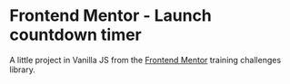 # Frontend Mentor - Launch countdown timer

A little project in Vanilla JS from the [Frontend Mentor](https://www.frontendmentor.io) training challenges library.
